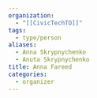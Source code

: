 ```yaml
---
organization:
  - "[[CivicTechTO]]"
tags:
  - type/person
aliases:
  - Anna Skrypnychenko
  - Anuta Skrypnychenko
title: Anna Fareed
categories:
  - organizer
---
```

